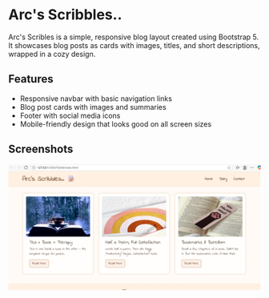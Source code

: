 # Arc's Scribbles..

Arc's Scribles is a simple, responsive blog layout created using Bootstrap 5. It showcases blog posts as cards with images, titles, and short descriptions, wrapped in a cozy design.

## Features

- Responsive navbar with basic navigation links  
- Blog post cards with images and summaries  
- Footer with social media icons  
- Mobile-friendly design that looks good on all screen sizes  

## Screenshots

![Desktop view](SS8.1.png)  



